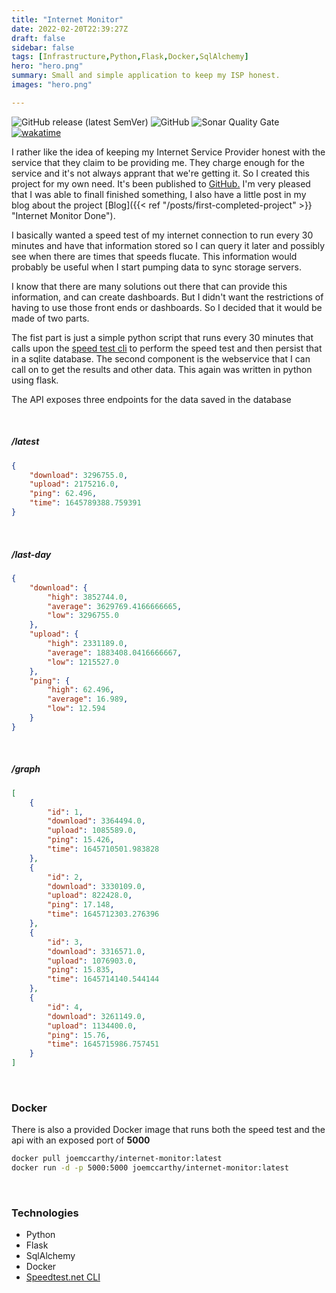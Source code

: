 ```yaml
---
title: "Internet Monitor"
date: 2022-02-20T22:39:27Z
draft: false
sidebar: false
tags: [Infrastructure,Python,Flask,Docker,SqlAlchemy]
hero: "hero.png"
summary: Small and simple application to keep my ISP honest.
images: "hero.png"

---
```

<div class="text-center m-2">

![GitHub release (latest SemVer)](https://img.shields.io/github/v/release/joseph-mccarthy/internet-monitor?color=green&style=for-the-badge)
![GitHub](https://img.shields.io/github/license/joseph-mccarthy/internet-monitor?style=for-the-badge)
![Sonar Quality Gate](https://img.shields.io/sonar/quality_gate/joseph-mccarthy_internet-monitor?server=https%3A%2F%2Fsonarcloud.io&style=for-the-badge)
[![wakatime](https://wakatime.com/badge/github/joseph-mccarthy/internet-monitor.svg?style=for-the-badge)](https://wakatime.com/badge/github/joseph-mccarthy/internet-monitor)

</div>

I rather like the idea of keeping my Internet Service Provider honest with the service that they claim to be providing me. They charge enough for the service and it's not always apprant that we're getting it. So I created this project for my own need. It's been published to [GitHub.](https://github.com/joseph-mccarthy/internet-monitor) I'm very pleased that I was able to finall finished something, I also have a little post in my blog about the project [Blog]({{< ref "/posts/first-completed-project" >}} "Internet Monitor Done").

I basically wanted a speed test of my internet connection to run every 30 minutes and have that information stored so I can query it later and possibly see when there are times that speeds flucate. This information would probably be useful when I start pumping data to sync storage servers.

I know that there are many solutions out there that can provide this information, and can create dashboards. But I didn't want the restrictions of having to use those front ends or dashboards. So I decided that it would be made of two parts.

The fist part is just a simple python script that runs every 30 minutes that calls upon the [speed test cli](https://www.speedtest.net/apps/cli) to perform the speed test and then persist that in a sqlite database. The second component is the webservice that I can call on to get the results and other data. This again was written in python using flask.

The API exposes three endpoints for the data saved in the database

&nbsp;
&nbsp;

##### /latest

```json
{
    "download": 3296755.0,
    "upload": 2175216.0,
    "ping": 62.496,
    "time": 1645789388.759391
}
```

&nbsp;
&nbsp;

##### /last-day

```json
{
    "download": {
        "high": 3852744.0,
        "average": 3629769.4166666665,
        "low": 3296755.0
    },
    "upload": {
        "high": 2331189.0,
        "average": 1883408.0416666667,
        "low": 1215527.0
    },
    "ping": {
        "high": 62.496,
        "average": 16.989,
        "low": 12.594
    }
}
```

&nbsp;
&nbsp;

##### /graph

```json
[
    {
        "id": 1,
        "download": 3364494.0,
        "upload": 1085589.0,
        "ping": 15.426,
        "time": 1645710501.983828
    },
    {
        "id": 2,
        "download": 3330109.0,
        "upload": 822428.0,
        "ping": 17.148,
        "time": 1645712303.276396
    },
    {
        "id": 3,
        "download": 3316571.0,
        "upload": 1076903.0,
        "ping": 15.835,
        "time": 1645714140.544144
    },
    {
        "id": 4,
        "download": 3261149.0,
        "upload": 1134400.0,
        "ping": 15.76,
        "time": 1645715986.757451
    }
]
```

&nbsp;
&nbsp;

### Docker

There is also a provided Docker image that runs both the speed test and the api with an exposed port of **5000**

```sh
docker pull joemccarthy/internet-monitor:latest
docker run -d -p 5000:5000 joemccarthy/internet-monitor:latest
```

&nbsp;
&nbsp;

### Technologies

- Python
- Flask
- SqlAlchemy
- Docker
- [Speedtest.net CLI](https://www.speedtest.net/apps/cli)
